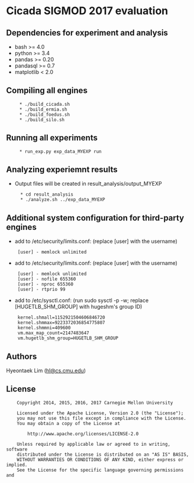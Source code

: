 Cicada SIGMOD 2017 evaluation
=============================

Dependencies for experiment and analysis
----------------------------------------

 * bash >= 4.0
 * python >= 3.4
 * pandas >= 0.20
 * pandasql >= 0.7
 * matplotlib < 2.0

Compiling all engines
---------------------

         * ./build_cicada.sh
         * ./build_ermia.sh
         * ./build_foedus.sh
         * ./build_silo.sh

Running all experiments
-----------------------

         * run_exp.py exp_data_MYEXP run

Analyzing experiemnt results
----------------------------

 * Output files will be created in result_analysis/output_MYEXP

         * cd result_analysis
         * ./analyze.sh ../exp_data_MYEXP

Additional system configuration for third-party engines
-------------------------------------------------------

 * add to /etc/security/limits.conf: (replace [user] with the username)

        [user] - memlock unlimited

 * add to /etc/security/limits.conf: (replace [user] with the username)

        [user] - memlock unlimited
        [user] - nofile 655360
        [user] - nproc 655360
        [user] - rtprio 99

 * add to /etc/sysctl.conf: (run sudo sysctl -p -w; replace [HUGETLB_SHM_GROUP] with hugeshm's group ID)

        kernel.shmall=1152921504606846720
        kernel.shmmax=9223372036854775807
        kernel.shmmni=409600
        vm.max_map_count=2147483647
        vm.hugetlb_shm_group=HUGETLB_SHM_GROUP

Authors
-------

Hyeontaek Lim (hl@cs.cmu.edu)

License
-------

        Copyright 2014, 2015, 2016, 2017 Carnegie Mellon University

        Licensed under the Apache License, Version 2.0 (the "License");
        you may not use this file except in compliance with the License.
        You may obtain a copy of the License at

            http://www.apache.org/licenses/LICENSE-2.0

        Unless required by applicable law or agreed to in writing, software
        distributed under the License is distributed on an "AS IS" BASIS,
        WITHOUT WARRANTIES OR CONDITIONS OF ANY KIND, either express or implied.
        See the License for the specific language governing permissions and


